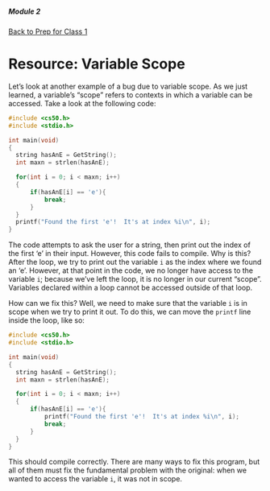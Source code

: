 ##### Module 2
[Back to Prep for Class 1](../../class1-prep)
# Resource: Variable Scope

Let’s look at another example of a bug due to variable scope. As we just learned, a variable’s “scope” refers to contexts in which a variable can be accessed.  Take a look at the following code:

```c
#include <cs50.h>
#include <stdio.h>

int main(void)
{
  string hasAnE = GetString();
  int maxn = strlen(hasAnE);

  for(int i = 0; i < maxn; i++)
  {
      if(hasAnE[i] == 'e'){
          break;
      }
  }
  printf("Found the first 'e'!  It's at index %i\n", i);
}
```

The code attempts to ask the user for a string, then print out the index of the first ‘e’ in their input. However, this code fails to compile.  Why is this?
After the loop, we try to print out the variable `i` as the index where we found an ‘e’.  However, at that point in the code, we no longer have access to the variable `i`; because we’ve left the loop, it is no longer in our current “scope”.  Variables declared within a loop cannot be accessed outside of that loop.

How can we fix this?  Well, we need to make sure that the variable `i` is in scope when we try to print it out.  To do this, we can move the `printf` line inside the loop, like so:

```c
#include <cs50.h>
#include <stdio.h>

int main(void)
{
  string hasAnE = GetString();
  int maxn = strlen(hasAnE);

  for(int i = 0; i < maxn; i++)
  {
      if(hasAnE[i] == 'e'){
          printf("Found the first 'e'!  It's at index %i\n", i);
          break;
      }
  }
}
```

This should compile correctly.  There are many ways to fix this program, but all of them must fix the fundamental problem with the original: when we wanted to access the variable `i`, it was not in scope.
